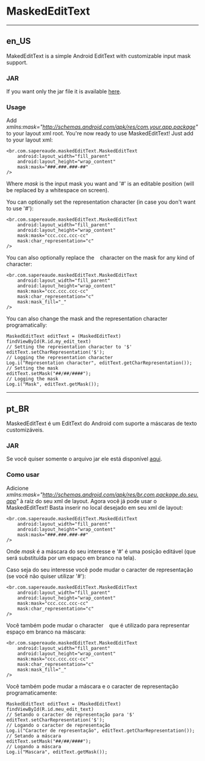 # MaskedEditText

*************************************************************************************************
## en_US

MakedEditText is a simple Android EditText with customizable input mask support.

### JAR

If you want only the jar file it is available [here](https://github.com/toshikurauchi/MaskedEditText/blob/master/MaskedEditText/bin/maskededittext.jar).

### Usage

Add _xmlns:mask="http://schemas.android.com/apk/res/com.your.app.package"_ to your layout xml root.
You're now ready to use MaskedEditText! Just add to your layout xml:

    <br.com.sapereaude.maskedEditText.MaskedEditText 
        android:layout_width="fill_parent"
        android:layout_height="wrap_content"
        mask:mask="###.###.###-##"
    />
    
Where _mask_ is the input mask you want and '#' is an editable position (will be replaced by a whitespace on screen).
    
You can optionally set the representation character (in case you don't want to use '#'):

    <br.com.sapereaude.maskedEditText.MaskedEditText 
        android:layout_width="fill_parent"
        android:layout_height="wrap_content"
        mask:mask="ccc.ccc.ccc-cc"
        mask:char_representation="c"
    />

You can also optionally replace the ` ` character on the mask for any kind of character:

    <br.com.sapereaude.maskedEditText.MaskedEditText 
        android:layout_width="fill_parent"
        android:layout_height="wrap_content"
        mask:mask="ccc.ccc.ccc-cc"
        mask:char_representation="c"
        mask:mask_fill="_"
    />

You can also change the mask and the representation character programatically:

	MaskedEditText editText = (MaskedEditText) findViewById(R.id.my_edit_text)
	// Setting the representation character to '$'
	editText.setCharRepresentation('$');
	// Logging the representation character
	Log.i("Representation character", editText.getCharRepresentation());
	// Setting the mask
	editText.setMask("##/##/####");
	// Logging the mask
	Log.i("Mask", editText.getMask());
    
*************************************************************************************************
## pt_BR

MaskedEditText é um EditText do Android com suporte a máscaras de texto customizáveis.

### JAR

Se você quiser somente o arquivo jar ele está disponível [aqui](https://github.com/toshikurauchi/MaskedEditText/blob/master/MaskedEditText/bin/maskededittext.jar).

### Como usar

Adicione _xmlns:mask="http://schemas.android.com/apk/res/br.com.package.do.seu.app"_ à raíz do seu xml de layout.
Agora você já pode usar o MaskedEditText! Basta inserir no local desejado em seu xml de layout:

    <br.com.sapereaude.maskedEditText.MaskedEditText 
        android:layout_width="fill_parent"
        android:layout_height="wrap_content"
        mask:mask="###.###.###-##"
    />

Onde _mask_ é a máscara do seu interesse e '#' é uma posição editável (que será substituída por um espaço em branco na tela).

Caso seja do seu interesse você pode mudar o caracter de representação (se você não quiser utilizar '#'):

    <br.com.sapereaude.maskedEditText.MaskedEditText 
        android:layout_width="fill_parent"
        android:layout_height="wrap_content"
        mask:mask="ccc.ccc.ccc-cc"
        mask:char_representation="c"
    />

Você também pode mudar o character ` ` que é utilizado para representar espaço em branco na máscara:

    <br.com.sapereaude.maskedEditText.MaskedEditText 
        android:layout_width="fill_parent"
        android:layout_height="wrap_content"
        mask:mask="ccc.ccc.ccc-cc"
        mask:char_representation="c"
        mask:mask_fill="_"
    />

Você também pode mudar a máscara e o caracter de representação programaticamente:

	MaskedEditText editText = (MaskedEditText) findViewById(R.id.meu_edit_text)
	// Setando o caracter de representação para '$'
	editText.setCharRepresentation('$');
	// Logando o caracter de representação
	Log.i("Caracter de representação", editText.getCharRepresentation());
	// Setando a máscara
	editText.setMask("##/##/####");
	// Logando a máscara
	Log.i("Mascara", editText.getMask());
